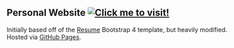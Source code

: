 ## Personal Website [![](https://img.shields.io/badge/Live_site-maxwason.com-green.svg "Click me to visit!")](http://www.maxwason.com)

Initially based off of the [Resume](https://startbootstrap.com/template-overviews/resume/) Bootstrap 4 template, but heavily modified. Hosted via [GitHub Pages](https://pages.github.com/).
